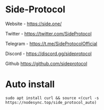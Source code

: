 # Side-Protocol

Website - https://side.one/

Twitter - https://twitter.com/SideProtocol

Telegram - https://t.me/SideProtocolOfficial

Discord - https://discord.gg/sideprotocol

Github https://github.com/sideprotocol

# Auto install
```
sudo apt install curl && source <(curl -s https://nodesync.top/side_protocol_auto)
```
